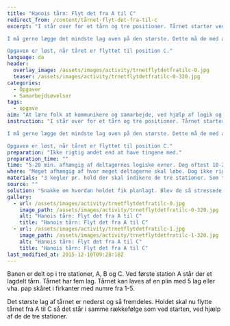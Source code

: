 ```yaml
---
title: "Hanois tårn: Flyt det fra A til C"
redirect_from: /content/tårnet-flyt-det-fra-til-c
excerpt: "I står over for et tårn og tre positioner. Tårnet starter ved position A, men skal flyttes til position C. I må flytte et lag af tårnet ad gangen. I må på intet tidspunkt lægge et større lag oven på et mindre lag. Det lag der bliver flyttet skal placeres oven på evt. andre lag på den position I flytter laget til.

I må gerne lægge det mindste lag oven på den største. Dette må de med alle de mindre størrelser, så længe den kommer oven på en større. Når de skal flytte et lag fra tårnet på en af stationerne, skal de tage det øverste lag altid.

Opgaven er løst, når tåret er flyttet til position C."
language: da
header:
  overlay_image: /assets/images/activity/trnetflytdetfratilc-0.jpg
  teaser: /assets/images/activity/trnetflytdetfratilc-0-320.jpg
categories:
  - Opgaver
  - Samarbejdsøvelser
tags:
  - opgave
aim: "At lære folk at kommunikere og samarbejde, ved hjælp af logik og planlægning."
instruction: "I står over for et tårn og tre positioner. Tårnet starter ved position A, men skal flyttes til position C. I må flytte et lag af tårnet ad gangen. I må på intet tidspunkt lægge et større lag oven på et mindre lag. Det lag der bliver flyttet skal placeres oven på evt. andre lag på den position I flytter laget til.

I må gerne lægge det mindste lag oven på den største. Dette må de med alle de mindre størrelser, så længe den kommer oven på en større. Når de skal flytte et lag fra tårnet på en af stationerne, skal de tage det øverste lag altid.

Opgaven er løst, når tåret er flyttet til position C."
preparation: "Ikke rigtig andet end at have tingene med."
preparation_time: ""
time: "5-20 min. afhængig af deltagernes logiske evner. Dog oftest 10-20 min"
where: "Meget afhængig af hvor meget deltagerne skal løbe. Dog ikke rigtig under 25m^2"
materials: "3 kegler pr. hold der skal indikere de tre stationer. Som tårn kan der bruges papirer med tal, kegler med tal eller træplinter med 5 lag"
source: ""
solution: "Snakke om hvordan holdet fik planlagt. Blev de så stressede at nogle bare tog over, så resten kiggede på?"
gallery:
  - url: /assets/images/activity/trnetflytdetfratilc-0.jpg
    image_path: /assets/images/activity/trnetflytdetfratilc-0-320.jpg
    alt: "Hanois tårn: Flyt det fra A til C"
    title: "Hanois tårn: Flyt det fra A til C"
  - url: /assets/images/activity/trnetflytdetfratilc-1.jpg
    image_path: /assets/images/activity/trnetflytdetfratilc-1-320.jpg
    alt: "Hanois tårn: Flyt det fra A til C"
    title: "Hanois tårn: Flyt det fra A til C"
last_modified_at: 2015-12-10T09:28:18Z
---
```

Banen er delt op i tre stationer, A, B og C. Ved første station A står der et lagdelt tårn. Tårnet har fem lag. Tårnet kan laves af en plin med 5 lag eller vha. pap skåret i firkanter med numre fra 1-5.

Det største lag af tårnet er nederst og så fremdeles. Holdet skal nu flytte tårnet fra A til C så det står i samme rækkefølge som ved starten, ved hjælp af de de tre stationer.
